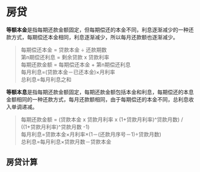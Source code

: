# 房贷

**等额本金**是指每期还款金额固定，但每期偿还的本金不同，利息逐渐减少的一种还款方式，每期偿还本金相同，利息逐渐减少，所以每月还款额也逐渐减少。

>每期偿还本金 = 贷款本金 ÷ 还款期数  
>第n期偿还利息 = 剩余贷款 x 贷款利率  
>每期还款金额 = 每期偿还本金 + 第n期偿还利息  
>每月利息=(贷款本金－已还本金)×月利率  
>总利息=每月利息之和

**等额本息**是指每期还款金额固定，每期还款金额包括本金和利息，每期偿还的本息金额相同的一种还款方式，每月还款额相同，由于每期偿还的本金不同，总利息收入单调递减。
>每期还款金额 = (贷款本金 x 贷款月利率 x (1+贷款月利率)^贷款月数) / ((1+贷款月利率)^贷款月数 -1)  
>每月利息=贷款本金×月利率×(1－(还款月序号－1)÷贷款月数)  
>总利息=每月利息×贷款月数－贷款本金

## 房贷计算

<Mortgage></Mortgage>

<script setup>
import Mortgage from '../.vitepress/components/live/Mortgage.vue'
</script>
